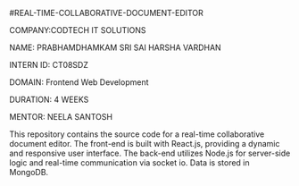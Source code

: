 #REAL-TIME-COLLABORATIVE-DOCUMENT-EDITOR

COMPANY:CODTECH IT SOLUTIONS

NAME: PRABHAMDHAMKAM SRI SAI HARSHA VARDHAN

INTERN ID: CT08SDZ

DOMAIN: Frontend Web Development

DURATION: 4 WEEKS

MENTOR: NEELA SANTOSH

This repository contains the source code for a real-time collaborative document editor. The front-end is built with React.js, providing a dynamic and responsive user interface. The back-end utilizes Node.js for server-side logic and real-time communication via socket io. Data is stored in MongoDB.
